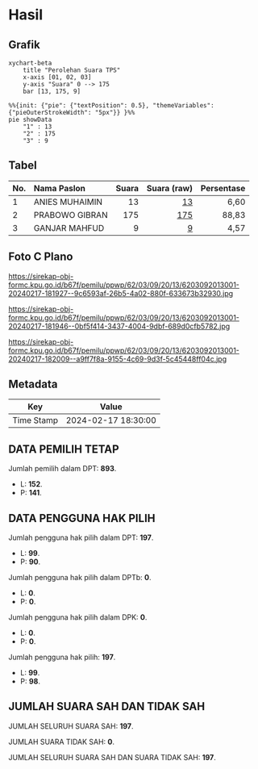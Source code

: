 # Hasil

## Grafik

```mermaid
xychart-beta
    title "Perolehan Suara TPS"
    x-axis [01, 02, 03]
    y-axis "Suara" 0 --> 175
    bar [13, 175, 9]
```

```mermaid
%%{init: {"pie": {"textPosition": 0.5}, "themeVariables": {"pieOuterStrokeWidth": "5px"}} }%%
pie showData
    "1" : 13
    "2" : 175
    "3" : 9
```

## Tabel

| No. | Nama Paslon    | Suara | Suara (raw) | Persentase |
|:--- |:-------------- | -----:| -----------:| ----------:|
| 1   | ANIES MUHAIMIN | 13    | [13][p-1]   | 6,60       |
| 2   | PRABOWO GIBRAN | 175   | [175][p-2]  | 88,83      |
| 3   | GANJAR MAHFUD  | 9     | [9][p-3]    | 4,57       |


[p-1]: https://github.com/gigit-pemilu/pemilu-2024-62-kalimantan-tengah/blob/main/pilpres/hitung-suara/sub/62-kalimantan-tengah/sub/03-kapuas/sub/09-mantangai/sub/2013-tumbang-muroi/sub/001-tps/sub/paslon-1.txt
[p-2]: https://github.com/gigit-pemilu/pemilu-2024-62-kalimantan-tengah/blob/main/pilpres/hitung-suara/sub/62-kalimantan-tengah/sub/03-kapuas/sub/09-mantangai/sub/2013-tumbang-muroi/sub/001-tps/sub/paslon-2.txt
[p-3]: https://github.com/gigit-pemilu/pemilu-2024-62-kalimantan-tengah/blob/main/pilpres/hitung-suara/sub/62-kalimantan-tengah/sub/03-kapuas/sub/09-mantangai/sub/2013-tumbang-muroi/sub/001-tps/sub/paslon-3.txt

## Foto C Plano

https://sirekap-obj-formc.kpu.go.id/b67f/pemilu/ppwp/62/03/09/20/13/6203092013001-20240217-181927--9c6593af-26b5-4a02-880f-633673b32930.jpg

https://sirekap-obj-formc.kpu.go.id/b67f/pemilu/ppwp/62/03/09/20/13/6203092013001-20240217-181946--0bf5f414-3437-4004-9dbf-689d0cfb5782.jpg

https://sirekap-obj-formc.kpu.go.id/b67f/pemilu/ppwp/62/03/09/20/13/6203092013001-20240217-182009--a9ff7f8a-9155-4c69-9d3f-5c45448ff04c.jpg


## Metadata

| Key        | Value               |
| ---------- | ------------------- |
| Time Stamp | 2024-02-17 18:30:00 |


## DATA PEMILIH TETAP

Jumlah pemilih dalam DPT: **893**.
 * L: **152**.
 * P: **141**.

## DATA PENGGUNA HAK PILIH

Jumlah pengguna hak pilih dalam DPT: **197**.
 * L: **99**.
 * P: **90**.

Jumlah pengguna hak pilih dalam DPTb: **0**.
 * L: **0**.
 * P: **0**.

Jumlah pengguna hak pilih dalam DPK: **0**.
 * L: **0**.
 * P: **0**.

Jumlah pengguna hak pilih: **197**.
 * L: **99**.
 * P: **98**.

## JUMLAH SUARA SAH DAN TIDAK SAH

JUMLAH SELURUH SUARA SAH: **197**.

JUMLAH SUARA TIDAK SAH: **0**.

JUMLAH SELURUH SUARA SAH DAN SUARA TIDAK SAH: **197**.


